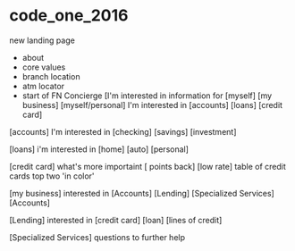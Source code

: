 # code_one_2016

new landing page
 - about
 - core values
 - branch location
 - atm locator
 - start of FN Concierge [I'm interested in information for [myself] [my business]
[myself/personal]
I'm interested in [accounts] [loans] [credit card]

[accounts]
I'm interested in [checking] [savings] [investment]

[loans]
i'm interested in [home] [auto] [personal]

[credit card]
what's more importaint [ points back] [low rate]
table of credit cards top two 'in color'


[my business] 
interested in [Accounts] [Lending] [Specialized Services]
[Accounts] 

[Lending] 
interested in [credit card] [loan] [lines of credit]

[Specialized Services]
questions to further help
